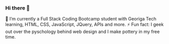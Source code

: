### Hi there 👋

<!--
**alandry110/alandry110** is a ✨ _special_ ✨ repository because its `README.md` (this file) appears on your GitHub profile.

Here are some ideas to get you started:


-->
🌱 I’m currently a Full Stack Coding Bootcamp student with Georiga Tech learning, HTML, CSS, JavaScript, JQuery, APIs and more.
 ⚡ Fun fact: I geek out over the pyschology behind web design and I make pottery in my free time.
